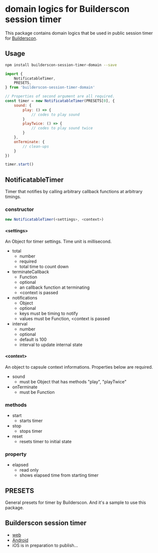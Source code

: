 domain logics for Builderscon session timer
===========================================

This package contains domain logics that be used in public session timer for [Builderscon](http://builderscon.io/).

Usage
-----

```sh
npm install builderscon-session-timer-domain --save
```

```js
import {
    NotificatableTimer,
    PRESETS,
} from 'builderscon-session-timer-domain'

// Properties of second argument are all required.
const timer = new NotificatableTimer(PRESETS[0], {
    sound: {
        play: () => {
            // codes to play sound
        }
        playTwice: () => {
            // codes to play sound twice
        }
    },
    onTerminate: {
        // clean-ups
    }
})

timer.start()
```

NotificatableTimer
------------------

Timer that notifies by calling arbitrary callback functions at arbitrary timings.

### constructor

```js
new NotificatableTimer(<settings>, <context>)
```

#### &lt;settings>

An Object for timer settings. Time unit is millisecond.

- total
    - number
    - required
    - total time to count down
- terminateCallback
    - Function
    - optional
    - an callback function at terminating
    - &lt;context is passed
- notifications
    - Object
    - optional
    - keys must be timing to notify
    - values must be Function, &lt;context is passed
- interval
    - number
    - optional
    - default is 100
    - interval to update internal state

#### &lt;context>

An object to capsule context informations.
Properties below are required.

- sound
    - must be Object that has methods "play", "playTwice"
- onTerminate
    - must be Function

### methods

- start
    - starts timer
- stop
    - stops timer
- reset
    - resets timer to initial state

### property

- elapsed
    - read only
    - shows elapsed time from starting timer

PRESETS
-------

General presets for timer by Builderscon.
And it's a sample to use this package.


Builderscon session timer
-------------------------

- [web](http://web.timer.builderscon.io/)
- [Android](https://play.google.com/store/apps/details?id=io.builderscon.sessiontimer)
- iOS is in preparation to publish...
